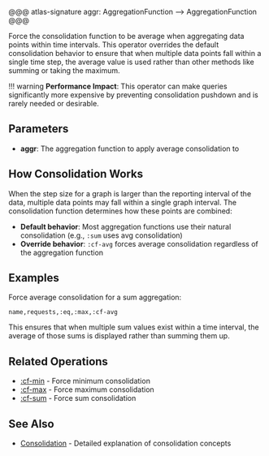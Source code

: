 @@@ atlas-signature
aggr: AggregationFunction
-->
AggregationFunction
@@@

Force the consolidation function to be average when aggregating data points within time intervals.
This operator overrides the default consolidation behavior to ensure that when multiple data points
fall within a single time step, the average value is used rather than other methods like summing
or taking the maximum.

!!! warning
    **Performance Impact**: This operator can make queries significantly more expensive by preventing
    consolidation pushdown and is rarely needed or desirable.

## Parameters

* **aggr**: The aggregation function to apply average consolidation to

## How Consolidation Works

When the step size for a graph is larger than the reporting interval of the data, multiple
data points may fall within a single graph interval. The consolidation function determines
how these points are combined:

* **Default behavior**: Most aggregation functions use their natural consolidation (e.g., `:sum` uses avg consolidation)
* **Override behavior**: `:cf-avg` forces average consolidation regardless of the aggregation function

## Examples

Force average consolidation for a sum aggregation:

```asl
name,requests,:eq,:max,:cf-avg
```

This ensures that when multiple sum values exist within a time interval, the average of those
sums is displayed rather than summing them up.

## Related Operations

* [:cf-min](cf-min.md) - Force minimum consolidation
* [:cf-max](cf-max.md) - Force maximum consolidation
* [:cf-sum](cf-sum.md) - Force sum consolidation

## See Also

* [Consolidation](../../concepts/consolidation.md) - Detailed explanation of consolidation concepts
